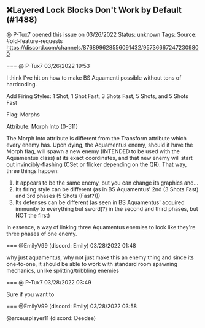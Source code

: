 ## ❌Layered Lock Blocks Don't Work by Default (#1488)
@ P-Tux7 opened this issue on 03/26/2022
Status: unknown
Tags: 
Source: #old-feature-requests https://discord.com/channels/876899628556091432/957366672472309800


=== @ P-Tux7 03/26/2022 19:53

I think I've hit on how to make BS Aquamenti possible without tons of hardcoding.

Add Firing Styles: 1 Shot, 1 Shot Fast, 3 Shots Fast, 5 Shots, and 5 Shots Fast

Flag: Morphs

Attribute: Morph Into (0-511)

The Morph Into attribute is different from the Transform attribute which every enemy has. Upon dying, the Aquamentus enemy, should it have the Morph flag, will spawn a new enemy (INTENDED to be used with the Aquamentus class) at its exact coordinates, and that new enemy will start out invincibly-flashing (CSet or flicker depending on the QR). That way, three things happen:
1. It appears to be the same enemy, but you can change its graphics and...
2. Its firing style can be different (as in BS Aquamentus' 2nd (3 Shots Fast) and 3rd phases (5 Shots (Fast?)))
3. Its defenses can be different (as seen in BS Aquamentus' acquired immunity to everything but sword(?) in the second and third phases, but NOT the first)

In essence, a way of linking three Aquamentus enemies to look like they're three phases of one enemy.

=== @EmilyV99 (discord: Emily) 03/28/2022 01:48

why just aquamentus, why not just make this an enemy thing
and since its one-to-one, it should be able to work with standard room spawning mechanics, unlike splitting/tribbling enemies

=== @ P-Tux7 03/28/2022 03:49

Sure if you want to

=== @EmilyV99 (discord: Emily) 03/28/2022 03:58

@arceusplayer11 (discord: Deedee)
